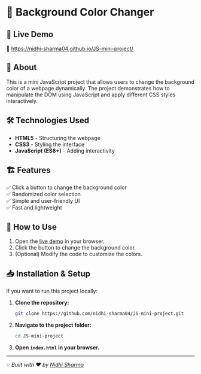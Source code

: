 # 🎨 Background Color Changer

## 🚀 Live Demo
🔗 https://nidhi-sharma04.github.io/JS-mini-project/

## 📌 About
This is a mini JavaScript project that allows users to change the background color of a webpage dynamically. The project demonstrates how to manipulate the DOM using JavaScript and apply different CSS styles interactively.

## 🛠️ Technologies Used
- **HTML5** - Structuring the webpage
- **CSS3** - Styling the interface
- **JavaScript (ES6+)** - Adding interactivity

## 🏗️ Features
✅ Click a button to change the background color  
✅ Randomized color selection  
✅ Simple and user-friendly UI  
✅ Fast and lightweight  

## 📜 How to Use
1. Open the [live demo](https://nidhi-sharma04.github.io/JS-mini-project/) in your browser.
2. Click the button to change the background color.
3. (Optional) Modify the code to customize the colors.

## 📥 Installation & Setup
If you want to run this project locally:
1. **Clone the repository:**
   ```sh
   git clone https://github.com/nidhi-sharma04/JS-mini-project.git
   ```
2. **Navigate to the project folder:**
   ```sh
   cd JS-mini-project
   ```
3. **Open `index.html` in your browser.**


---
💡 *Built with ❤️ by [Nidhi Sharma](https://github.com/nidhi-sharma04)*
